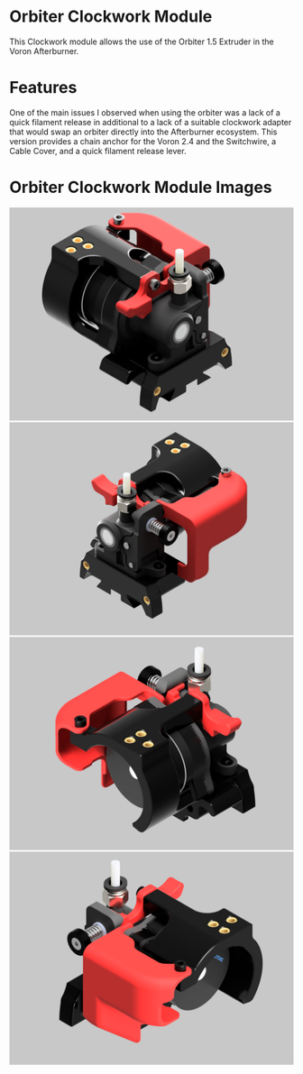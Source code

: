 # Orbiter Clockwork Module
This Clockwork module allows the use of the Orbiter 1.5 Extruder in the Voron Afterburner.

# Features
One of the main issues I observed when using the orbiter was a lack of a quick filament release in additional to a lack of a suitable clockwork adapter that would swap an orbiter directly into the Afterburner ecosystem. This version provides a chain anchor for the Voron 2.4 and the Switchwire, a Cable Cover, and a quick filament release lever.

# Orbiter Clockwork Module Images
![Image](./images/Orbiter-Clockwork-Main.png)
![Image](./images/Orbiter_Clockwork_Module-Right_Side.png)
![Image](./images/Orbiter_Clockwork_Module-Back_Left.png)
![Image](./images/Orbiter_Clockwork_Module-Back_Right.png)
